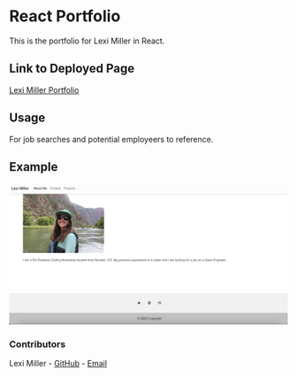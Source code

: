# React Portfolio

This is the portfolio for Lexi Miller in React.

## Link to Deployed Page

[Lexi Miller Portfolio](https://lexi-miller-portfolio.herokuapp.com/)

## Usage

For job searches and potential employeers to reference.

## Example

![alt text](./src/componets/assets/Screen%20Shot%202022-12-04%20at%2011.42.02%20PM.png)

### Contributors

Lexi Miller -
[GitHub](https://github.com/Leximiller128) -
[Email](leximiller128@gmail.com)

